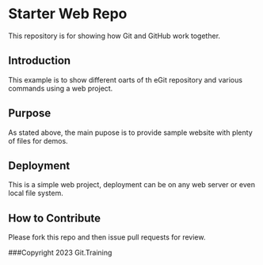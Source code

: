 
# Starter Web Repo

This repository is for showing how Git and GitHub work together.

## Introduction
This example is to show different oarts of th eGit repository and various commands using a web project.

## Purpose

As stated above, the main pupose is to provide sample website with plenty of files for demos.

## Deployment 
This is a simple web project, deployment can be on any web server or even local file system.

## How to Contribute
Please fork this repo and then issue pull requests for review.

###Copyright
2023 Git.Training
